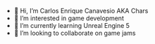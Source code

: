 - 👋 Hi, I’m Carlos Enrique Canavesio AKA Chars
- 👀 I’m interested in game development
- 🌱 I’m currently learning Unreal Engine 5
- 💞️ I’m looking to collaborate on game jams
